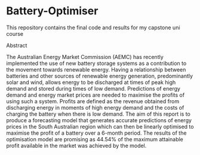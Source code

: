 # Battery-Optimiser

This repository contains the final code and results for my capstone uni course 

Abstract

The Australian Energy Market Commission (AEMC) has recently implemented
the use of new battery storage systems as a contribution to the movement towards renewable energy. Having a relationship between batteries and other sources
of renewable energy generation, predominantly solar and wind, allows energy to
be discharged at times of peak high demand and stored during times of low demand. Predictions of energy demand and energy market prices are needed to
maximise the profits of using such a system. Profits are defined as the revenue
obtained from discharging energy in moments of high energy demand and the
costs of charging the battery when there is low demand. The aim of this report
is to produce a forecasting model that generates accurate predictions of energy
prices in the South Australian region which can then be linearly optimised to
maximise the profit of a battery over a 6-month period. The results of the optimisation model are promising as 44.54% of the maximum attainable profit available
in the market was achieved by the model.
